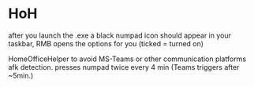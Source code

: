 # HoH
after you launch the .exe a black numpad icon should appear in your taskbar, RMB opens the options for you (ticked = turned on)

HomeOfficeHelper to avoid MS-Teams or other communication platforms afk detection. presses numpad twice every 4 min (Teams triggers after ~5min.)
